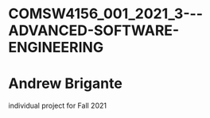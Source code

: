 # COMSW4156_001_2021_3---ADVANCED-SOFTWARE-ENGINEERING

# Andrew Brigante

individual project for Fall 2021
